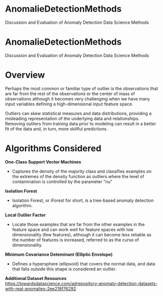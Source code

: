 # AnomalieDetectionMethods
Discussion and Evaluation of Anomaly Detection Data Science Methods

# AnomalieDetectionMethods
Discussion and Evaluation of Anomaly Detection Data Science Methods

# Overview
Perhaps the most common or familiar type of outlier is the observations that are far from the rest of the observations or the center of mass of observations although it becomes very challenging when we have many input variables defining a high-dimensional input feature space.

Outliers can skew statistical measures and data distributions, providing a misleading representation of the underlying data and relationships. Removing outliers from training data prior to modeling can result in a better fit of the data and, in turn, more skillful predictions.

# Algorithms Considered
**One-Class Support Vector Machines**
- Captures the density of the majority class and classifies examples on the extremes of the density function as outliers where the level of contamination is controlled by the parameter "nu"

**Isolation Forest**
- Isolation Forest, or iForest for short, is a tree-based anomaly detection algorithm.

**Local Outlier Factor**
- Locate those examples that are far from the other examples in the feature space and can work well for feature spaces with low dimensionality (few features), although it can become less reliable as the number of features is increased, referred to as the curse of dimensionality.

**Minimum Covariance Deteminant (Elliptic Envelope)**
- Defines a hypersphere (ellipsoid) that covers the normal data, and data that falls outside this shape is considered an outlier. 

**Additional Dataset Resources** <br>
https://towardsdatascience.com/adrepository-anomaly-detection-datasets-with-real-anomalies-2ee218f76292
